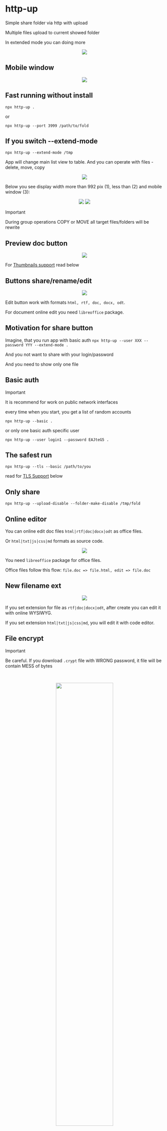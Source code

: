 # http-up

Simple share folder via http with upload

Multiple files upload to current showed folder

In extended mode you can doing more

<p align="center">
  <img src="https://github.com/western/http-up/blob/dev/doc/screen-top6.png?raw=true" />
</p>

## Mobile window
<p align="center">
  <img src="https://github.com/western/http-up/blob/dev/doc/screen_mobile4.png?raw=true" />
</p>

## Fast running without install

```console
npx http-up .
```

or

```console
npx http-up --port 3999 /path/to/fold
```

## If you switch --extend-mode

```console
npx http-up --extend-mode /tmp
```

App will change main list view to table. And you can operate with files - delete, move, copy

<p align="center">
    <img src="https://github.com/western/http-up/blob/dev/doc/panel_buttons.png?raw=true"  >
</p>

Below you see display width more than 992 pix (1), less than (2) and mobile window (3):

<p align="center">
    <img src="https://github.com/western/http-up/blob/dev/doc/width_screen_compare10.png?raw=true"  >
    <img src="https://github.com/western/http-up/blob/dev/doc/width_screen_compare11.png?raw=true"  >
</p>

> [!IMPORTANT]  
> During group operations COPY or MOVE all target files/folders will be rewrite

## Preview doc button

<p align="center">
    <img src="https://github.com/western/http-up/blob/dev/doc/preview_doc_button.png?raw=true"  >
    
</p>

For [Thumbnails support](#thumbnails-support) read below

## Buttons share/rename/edit

<p align="center">
    <img src="https://github.com/western/http-up/blob/dev/doc/share_rename_edit.png?raw=true"  >
    
</p>

Edit button work with formats `html, rtf, doc, docx, odt`.

For document online edit you need `libreoffice` package.

## Motivation for share button

Imagine, that you run app with basic auth `npx http-up --user XXX --password YYY --extend-mode .`

And you not want to share with your login/password

And you need to show only one file

## Basic auth

> [!IMPORTANT]  
> It is recommend for work on public network interfaces

every time when you start, you get a list of random accounts

```console
npx http-up --basic .
```

or only one basic auth specific user

```console
npx http-up --user login1 --password EAJteG5 .
```

## The safest run

```console
npx http-up --tls --basic /path/to/you
```
read for [TLS Support](#automatic-tls-keys-generate) below

## Only share

```console
npx http-up --upload-disable --folder-make-disable /tmp/fold
```

## Online editor

You can online edit doc files `html|rtf|doc|docx|odt` as office files.

Or `html|txt|js|css|md` formats as source code.

<p align="center">
    <img src="https://github.com/western/http-up/blob/dev/doc/online_editor_cmp.png?raw=true"  />
</p>

You need `libreoffice` package for office files.

Office files follow this flow: `file.doc => file.html, edit => file.doc`

## New filename ext

<p align="center">
    <img src="https://github.com/western/http-up/blob/dev/doc/new_filename_ext.png?raw=true"  />
</p>

If you set extension for file as `rtf|doc|docx|odt`, after create you can edit it with online WYSIWYG.

If you set extension `html|txt|js|css|md`, you will edit it with code editor.

## File encrypt

> [!IMPORTANT]  
> Be careful. If you download `.crypt` file with WRONG password, it file will be contain MESS of bytes

<br>

<p align="center">
    <img src="https://github.com/western/http-up/blob/dev/doc/code_to_encrypt5.png?raw=true" width="60%"  >
    
</p>

Your server need package `openssl`. It will be use `openssl aes-256-cbc`

```console
npx http-up --extend-mode --crypt /tmp
```

Then, set your passcode to the form. The passcode store on the form between requests and you not need input it every time (if you clear it server will not use openssl).

During the process of uploading, your files will be encrypt and their EXT change to `.crypt`

When files lying on your server, their data is crypted.

If you need decrypt any `.crypt` flles, set your passcode, and click on file. During download this file, it will be decrypt on the fly.

### Server will be encrypt upload file:
```console
npx http-up --extend-mode --crypt /tmp
```
- if you set `--crypt` arg on cmd
- if you set passcode (pass code set by form)

### Server will be decrypt download file:
```console
npx http-up --extend-mode --crypt /tmp
```
- if you set `--crypt` arg on cmd
- if filename contain `.crypt` extension
- if you set right passcode (pass code set by form)

### Server will be decrypt download file (case 2):
```console
npx http-up /tmp
```
- if filename contain `.crypt` extension
- if you get file with `code` param: `/fold3/file.jpg.crypt?code=YOUR_PASS_HERE`






## Automatic TLS keys generate

- For start HTTPS server you need `easyrsa` linux package
- When you start server with `--tls` option, all keys generate automatically

```console
npx http-up . --tls
```

- Server use self signed certs, generated at first time. Thus you need approve this connection on your clients.

<p float="left">
  <img src="https://github.com/western/http-up/blob/dev/doc/chrome_self_signed_cert.png?raw=true" width="45%" >
  <img src="https://github.com/western/http-up/blob/dev/doc/firefox_self_signed_cert.png?raw=true" width="45%" >
</p>

## Export log data and how read it

After export log data to file

```console
npx http-up --log-export file.json
```

You can ask `show all data for client "192.168.0.102" ` inside with `jq`:

```console
jq '.[] | select(.ip=="192.168.0.102")' file.json
```

Or `show all events, contain "spring" substring`:

```console
jq '.[] | select(.msg | contains("spring"))' file.json
```

Or you can work with SQL directly inside `.httpup/db` folder

## Magic file index.html inside any folder

If you put inside folder `index.html`, it will be return as content

## Thumbnails support

You need `convert` (ImageMagick package) for preview images `jpg, png, gif`

For document preview you need `libreoffice` package. Formats `pdf, rtf, doc, docx, xls, xlsx, odt, ods`

## Linux packages needs for full functional

- `md5sum` (coreutils package) - make md5 sum of file
- `convert` (ImageMagick package) - for make thumbnails
- `libreoffice` - for doc thumbnails, for doc files online edit
- `easyrsa` (easy-rsa package) - package for certs build
- `openssl` - encrypt file support
- `zip` - cmd util for zip_and_download


## Notes

> [!CAUTION]
> Be careful, if you start this App on public network interface, anybody can work with it

> [!CAUTION]  
> Always run this app only under unprivileged common user

- If you run application under some User, this user should be have privileges to write target folder



## History

### backlog
- [ ] save whitespaces for filenames?
- [ ] what is the lib can resize images enough fast
- [ ] database migration
- [ ] project needs middleware (or module arch) or not
- [ ] TS ?
- [ ] rich frontend (react, vue) ?
- [x] search
- [ ] should i support no_database version?
- [ ] tabs

### 2.3.5
- [x] run model.file().check_exists() after operations
- [x] hide tls generator output
- [x] (2.3.4) files_count_max to 100

### 2.3.0
- [x] new head interface
- [x] search
- [x] create new file

### 2.1.0
- [x] add source code editor for `html|txt|js|css|md`

### 2.0.5
- [x] show monitor page for /admin/

### 2.0.4
- [x] send 404 html page for share problems

### 2.0.3
- [x] remove ansi colors from export string

### 2.0.2
- [x] allow /assets/ prefix without password

### 2.0.0
- [x] database support
- [x] rename button
- [x] share button
- [x] edit button for `html, rtf, doc, docx, odt`
- [x] speed up hash search for thumbnails
- [x] event log
- [x] export event log as JSON
- [x] refactoring

<hr>

### 1.6.5
- [x] add compression

### 1.6.4
- [x] fix upload with code undefined

### 1.6.1
- [x] API: remove target file or folder while COPY or MOVE

### 1.6.0
- [x] file encrypt

### 1.5.0
- [x] move group operation buttons to top panel
- [x] add sort operation
- [x] add move group API (with side panel folder)
- [x] add copy group API (with side panel folder)
- [x] add zip_and_download group API

### 1.4.0
- [x] make root config folder as /home/USERNAME/.httpup/
- [x] temp and easyrsa folder moved to root config folder
- [x] add /__thumb/ preview generator for img and documents



### [other history here](HISTORY.md)


## Any questions

https://github.com/western/http-up/issues

